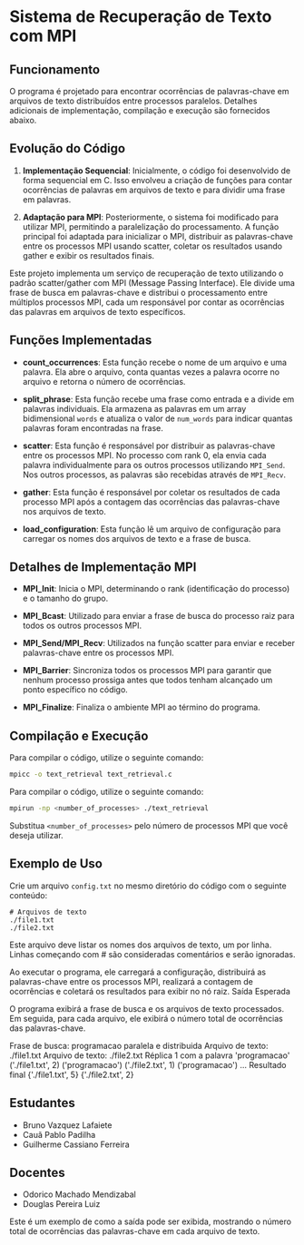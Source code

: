 # Sistema de Recuperação de Texto com MPI

## Funcionamento

O programa é projetado para encontrar ocorrências de palavras-chave em arquivos de texto distribuídos entre processos paralelos. Detalhes adicionais de implementação, compilação e execução são fornecidos abaixo.

## Evolução do Código

1. **Implementação Sequencial**: Inicialmente, o código foi desenvolvido de forma sequencial em C. Isso envolveu a criação de funções para contar ocorrências de palavras em arquivos de texto e para dividir uma frase em palavras.

2. **Adaptação para MPI**: Posteriormente, o sistema foi modificado para utilizar MPI, permitindo a paralelização do processamento. A função principal foi adaptada para inicializar o MPI, distribuir as palavras-chave entre os processos MPI usando scatter, coletar os resultados usando gather e exibir os resultados finais.

Este projeto implementa um serviço de recuperação de texto utilizando o padrão scatter/gather com MPI (Message Passing Interface). Ele divide uma frase de busca em palavras-chave e distribui o processamento entre múltiplos processos MPI, cada um responsável por contar as ocorrências das palavras em arquivos de texto específicos.

## Funções Implementadas

- **count_occurrences**: Esta função recebe o nome de um arquivo e uma palavra. Ela abre o arquivo, conta quantas vezes a palavra ocorre no arquivo e retorna o número de ocorrências.

- **split_phrase**: Esta função recebe uma frase como entrada e a divide em palavras individuais. Ela armazena as palavras em um array bidimensional `words` e atualiza o valor de `num_words` para indicar quantas palavras foram encontradas na frase.

- **scatter**: Esta função é responsável por distribuir as palavras-chave entre os processos MPI. No processo com rank 0, ela envia cada palavra individualmente para os outros processos utilizando `MPI_Send`. Nos outros processos, as palavras são recebidas através de `MPI_Recv`.

- **gather**: Esta função é responsável por coletar os resultados de cada processo MPI após a contagem das ocorrências das palavras-chave nos arquivos de texto.

- **load_configuration**: Esta função lê um arquivo de configuração para carregar os nomes dos arquivos de texto e a frase de busca.

## Detalhes de Implementação MPI

- **MPI_Init**: Inicia o MPI, determinando o rank (identificação do processo) e o tamanho do grupo.

- **MPI_Bcast**: Utilizado para enviar a frase de busca do processo raiz para todos os outros processos MPI.

- **MPI_Send/MPI_Recv**: Utilizados na função scatter para enviar e receber palavras-chave entre os processos MPI.

- **MPI_Barrier**: Sincroniza todos os processos MPI para garantir que nenhum processo prossiga antes que todos tenham alcançado um ponto específico no código.

- **MPI_Finalize**: Finaliza o ambiente MPI ao término do programa.

## Compilação e Execução

Para compilar o código, utilize o seguinte comando:

```bash
mpicc -o text_retrieval text_retrieval.c
```
Para compilar o código, utilize o seguinte comando:

```bash
mpirun -np <number_of_processes> ./text_retrieval
```
Substitua `<number_of_processes>` pelo número de processos MPI que você deseja utilizar.

## Exemplo de Uso

Crie um arquivo `config.txt` no mesmo diretório do código com o seguinte conteúdo:

```text
# Arquivos de texto
./file1.txt
./file2.txt
```

Este arquivo deve listar os nomes dos arquivos de texto, um por linha. Linhas começando com # são consideradas comentários e serão ignoradas.

Ao executar o programa, ele carregará a configuração, distribuirá as palavras-chave entre os processos MPI, realizará a contagem de ocorrências e coletará os resultados para exibir no nó raiz.
Saída Esperada

O programa exibirá a frase de busca e os arquivos de texto processados. Em seguida, para cada arquivo, ele exibirá o número total de ocorrências das palavras-chave.


Frase de busca: programacao paralela e distribuida
Arquivo de texto: ./file1.txt
Arquivo de texto: ./file2.txt
Réplica 1 com a palavra 'programacao'
('./file1.txt', 2) ('programacao')
('./file2.txt', 1) ('programacao')
...
Resultado final
{'./file1.txt',  5}
{'./file2.txt',  2}

## Estudantes

- Bruno Vazquez Lafaiete
- Cauã Pablo Padilha
- Guilherme Cassiano Ferreira

## Docentes

- Odorico Machado Mendizabal
- Douglas Pereira Luiz

Este é um exemplo de como a saída pode ser exibida, mostrando o número total de ocorrências das palavras-chave em cada arquivo de texto.
